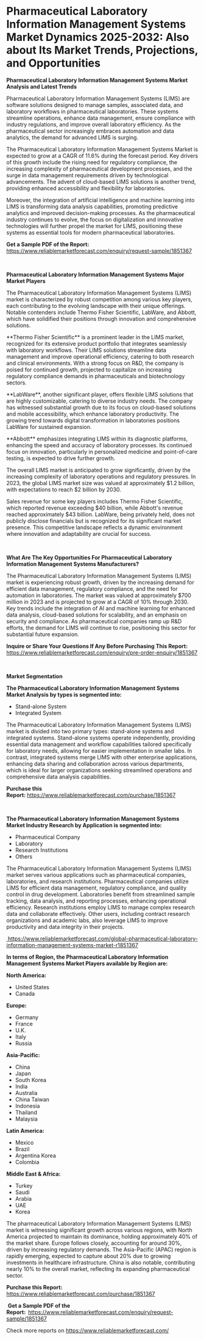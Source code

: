 <p><h1>Pharmaceutical Laboratory Information Management Systems Market Dynamics 2025-2032: Also about Its Market Trends, Projections, and Opportunities</h1></p><p><strong>Pharmaceutical Laboratory Information Management Systems Market Analysis and Latest Trends</strong></p>
<p><p>Pharmaceutical Laboratory Information Management Systems (LIMS) are software solutions designed to manage samples, associated data, and laboratory workflows in pharmaceutical laboratories. These systems streamline operations, enhance data management, ensure compliance with industry regulations, and improve overall laboratory efficiency. As the pharmaceutical sector increasingly embraces automation and data analytics, the demand for advanced LIMS is surging.</p><p>The Pharmaceutical Laboratory Information Management Systems Market is expected to grow at a CAGR of 11.6% during the forecast period. Key drivers of this growth include the rising need for regulatory compliance, the increasing complexity of pharmaceutical development processes, and the surge in data management requirements driven by technological advancements. The advent of cloud-based LIMS solutions is another trend, providing enhanced accessibility and flexibility for laboratories.</p><p>Moreover, the integration of artificial intelligence and machine learning into LIMS is transforming data analysis capabilities, promoting predictive analytics and improved decision-making processes. As the pharmaceutical industry continues to evolve, the focus on digitalization and innovative technologies will further propel the market for LIMS, positioning these systems as essential tools for modern pharmaceutical laboratories.</p></p>
<p><strong>Get a Sample PDF of the Report:&nbsp;</strong> <a href="https://www.reliablemarketforecast.com/enquiry/request-sample/1851367?utm_campaign=3081&utm_medium=2&utm_source=Github&utm_content=ia&utm_term=26032025&utm_id=pharmaceutical-laboratory-information-management-systems">https://www.reliablemarketforecast.com/enquiry/request-sample/1851367</a></p>
<p>&nbsp;</p>
<p><strong>Pharmaceutical Laboratory Information Management Systems Major Market Players</strong></p>
<p><p>The Pharmaceutical Laboratory Information Management Systems (LIMS) market is characterized by robust competition among various key players, each contributing to the evolving landscape with their unique offerings. Notable contenders include Thermo Fisher Scientific, LabWare, and Abbott, which have solidified their positions through innovation and comprehensive solutions.</p><p>**Thermo Fisher Scientific** is a prominent leader in the LIMS market, recognized for its extensive product portfolio that integrates seamlessly with laboratory workflows. Their LIMS solutions streamline data management and improve operational efficiency, catering to both research and clinical environments. With a strong focus on R&D, the company is poised for continued growth, projected to capitalize on increasing regulatory compliance demands in pharmaceuticals and biotechnology sectors.</p><p>**LabWare**, another significant player, offers flexible LIMS solutions that are highly customizable, catering to diverse industry needs. The company has witnessed substantial growth due to its focus on cloud-based solutions and mobile accessibility, which enhance laboratory productivity. The growing trend towards digital transformation in laboratories positions LabWare for sustained expansion.</p><p>**Abbott** emphasizes integrating LIMS within its diagnostic platforms, enhancing the speed and accuracy of laboratory processes. Its continued focus on innovation, particularly in personalized medicine and point-of-care testing, is expected to drive further growth.</p><p>The overall LIMS market is anticipated to grow significantly, driven by the increasing complexity of laboratory operations and regulatory pressures. In 2023, the global LIMS market size was valued at approximately $1.2 billion, with expectations to reach $2 billion by 2030.</p><p>Sales revenue for some key players includes Thermo Fisher Scientific, which reported revenue exceeding $40 billion, while Abbott's revenue reached approximately $43 billion. LabWare, being privately held, does not publicly disclose financials but is recognized for its significant market presence. This competitive landscape reflects a dynamic environment where innovation and adaptability are crucial for success.</p></p>
<p>&nbsp;</p>
<p><strong>What Are The Key Opportunities For Pharmaceutical Laboratory Information Management Systems Manufacturers?</strong></p>
<p><p>The Pharmaceutical Laboratory Information Management Systems (LIMS) market is experiencing robust growth, driven by the increasing demand for efficient data management, regulatory compliance, and the need for automation in laboratories. The market was valued at approximately $700 million in 2023 and is projected to grow at a CAGR of 10% through 2030. Key trends include the integration of AI and machine learning for enhanced data analysis, cloud-based solutions for scalability, and an emphasis on security and compliance. As pharmaceutical companies ramp up R&D efforts, the demand for LIMS will continue to rise, positioning this sector for substantial future expansion.</p></p>
<p><strong>Inquire or Share Your Questions If Any Before Purchasing This Report:</strong> <a href="https://www.reliablemarketforecast.com/enquiry/pre-order-enquiry/1851367?utm_campaign=3081&utm_medium=2&utm_source=Github&utm_content=ia&utm_term=26032025&utm_id=pharmaceutical-laboratory-information-management-systems">https://www.reliablemarketforecast.com/enquiry/pre-order-enquiry/1851367</a></p>
<p>&nbsp;</p>
<p><strong>Market Segmentation</strong></p>
<p><strong>The Pharmaceutical Laboratory Information Management Systems Market Analysis by types is segmented into:</strong></p>
<p><ul><li>Stand-alone System</li><li>Integrated System</li></ul></p>
<p><p>The Pharmaceutical Laboratory Information Management Systems (LIMS) market is divided into two primary types: stand-alone systems and integrated systems. Stand-alone systems operate independently, providing essential data management and workflow capabilities tailored specifically for laboratory needs, allowing for easier implementation in smaller labs. In contrast, integrated systems merge LIMS with other enterprise applications, enhancing data sharing and collaboration across various departments, which is ideal for larger organizations seeking streamlined operations and comprehensive data analysis capabilities.</p></p>
<p><strong>Purchase this Report:&nbsp;</strong><a href="https://www.reliablemarketforecast.com/purchase/1851367?utm_campaign=3081&utm_medium=2&utm_source=Github&utm_content=ia&utm_term=26032025&utm_id=pharmaceutical-laboratory-information-management-systems">https://www.reliablemarketforecast.com/purchase/1851367</a></p>
<p>&nbsp;</p>
<p><strong>The Pharmaceutical Laboratory Information Management Systems Market Industry Research by Application is segmented into:</strong></p>
<p><ul><li>Pharmaceutical Company</li><li>Laboratory</li><li>Research Institutions</li><li>Others</li></ul></p>
<p><p>The Pharmaceutical Laboratory Information Management Systems (LIMS) market serves various applications such as pharmaceutical companies, laboratories, and research institutions. Pharmaceutical companies utilize LIMS for efficient data management, regulatory compliance, and quality control in drug development. Laboratories benefit from streamlined sample tracking, data analysis, and reporting processes, enhancing operational efficiency. Research institutions employ LIMS to manage complex research data and collaborate effectively. Other users, including contract research organizations and academic labs, also leverage LIMS to improve productivity and data integrity in their projects.</p></p>
<p><a href="https://www.reliablemarketforecast.com/global-pharmaceutical-laboratory-information-management-systems-market-r1851367?utm_campaign=3081&utm_medium=2&utm_source=Github&utm_content=ia&utm_term=26032025&utm_id=pharmaceutical-laboratory-information-management-systems">&nbsp;https://www.reliablemarketforecast.com/global-pharmaceutical-laboratory-information-management-systems-market-r1851367</a></p>
<p><strong>In terms of Region, the Pharmaceutical Laboratory Information Management Systems Market Players available by Region are:</strong></p>
<p>
    <p> <strong> North America: </strong>
        <ul>
            <li>United States</li>
            <li>Canada</li>
        </ul>
        </p> 
    <p> <strong> Europe: </strong>
        <ul>
            <li>Germany</li>
            <li>France</li>
            <li>U.K.</li>
            <li>Italy</li>
            <li>Russia</li>
        </ul>
        </p> 
    <p> <strong> Asia-Pacific: </strong>
        <ul>
            <li>China</li>
            <li>Japan</li>
            <li>South Korea</li>
            <li>India</li>
            <li>Australia</li>
            <li>China Taiwan</li>
            <li>Indonesia</li>
            <li>Thailand</li>
            <li>Malaysia</li>
        </ul>
        </p> 
    <p> <strong> Latin America: </strong>
        <ul>
            <li>Mexico</li>
            <li>Brazil</li>
            <li>Argentina Korea</li>
            <li>Colombia</li>
        </ul>
        </p> 
    <p> <strong> Middle East & Africa: </strong>
        <ul>
            <li>Turkey</li>
            <li>Saudi</li>
            <li>Arabia</li>
            <li>UAE</li>
            <li>Korea</li>
        </ul>
    </p>
    </p>
<p><p>The pharmaceutical Laboratory Information Management Systems (LIMS) market is witnessing significant growth across various regions, with North America projected to maintain its dominance, holding approximately 40% of the market share. Europe follows closely, accounting for around 30%, driven by increasing regulatory demands. The Asia-Pacific (APAC) region is rapidly emerging, expected to capture about 20% due to growing investments in healthcare infrastructure. China is also notable, contributing nearly 10% to the overall market, reflecting its expanding pharmaceutical sector.</p></p>
<p><strong>Purchase this Report: </strong><a href="https://www.reliablemarketforecast.com/purchase/1851367?utm_campaign=3081&utm_medium=2&utm_source=Github&utm_content=ia&utm_term=26032025&utm_id=pharmaceutical-laboratory-information-management-systems">https://www.reliablemarketforecast.com/purchase/1851367</a></p>
<p>&nbsp;<strong>Get a Sample PDF of the Report:&nbsp;&nbsp;</strong><a href="https://www.reliablemarketforecast.com/enquiry/request-sample/1851367?utm_campaign=3081&utm_medium=2&utm_source=Github&utm_content=ia&utm_term=26032025&utm_id=pharmaceutical-laboratory-information-management-systems">https://www.reliablemarketforecast.com/enquiry/request-sample/1851367</a></p>
<p><strong></strong></p>
<p>Check more reports on <a href="https://www.reliablemarketforecast.com/?utm_campaign=3081&utm_medium=2&utm_source=Github&utm_content=ia&utm_term=26032025&utm_id=pharmaceutical-laboratory-information-management-systems">https://www.reliablemarketforecast.com/</a></p>